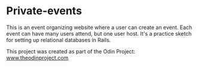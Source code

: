 # Private-events

This is an event organizing website where a user can create an event. Each event can have many users attend, but one user host. It's a practice sketch for setting up relational databases in Rails.

This project was created as part of the Odin Project: www.theodinproject.com